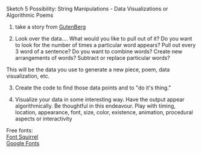 Sketch 5 Possibility: String Manipulations - Data Visualizations or Algorithmic Poems


1. take a story from [GutenBerg](https://www.gutenberg.org/browse/languages/en)

2. Look over the data.... What would you like to pull out of it? Do you want to look for the number of times a particular word appears? Pull out every 3 word of a sentence? Do you want to combine words? Create new arrangements of words? Subtract or replace particular words?

This will be the data you use to generate a new piece, poem, data visualization, etc.

3. Create the code to find those data points and to "do it's thing."

4. Visualize your data in some interesting way. Have the output appear algorithmically. Be thoughtful in this endeavour. Play with timing, location, appearance, font, size, color, existence, animation,  procedural aspects or interactivity 


Free fonts: <br> [Font Squirrel](https://www.fontsquirrel.com/) <br> [Google Fonts](https://fonts.google.com/)


